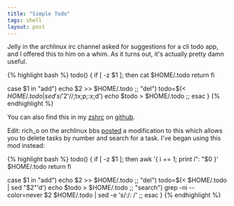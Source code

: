 ```yaml
---
title: "Simple Todo"
tags: shell
layout: post
---
```


Jelly in the archlinux irc channel asked for suggestions for a cli todo
app, and I offered this to him on a whim.  As it turns out, it's
actually pretty damn useful.

{% highlight bash %}
todo()
{
  if [ -z $1 ]; then
    cat $HOME/.todo
    return
  fi

  case $1 in
    "add")
      echo $2 >> $HOME/.todo
    ;;
    "del")
      todo=$(< $HOME/.todo | sed 's/'$2'//;tx;p;:x;d')
      echo $todo > $HOME/.todo
    ;;
  esac
}
{% endhighlight %}

You can also find this in my [zshrc][1] on [github][2].

Edit:  rich_o on the archlinux bbs [posted][3] a modification to this
which allows you to delete tasks by number and search for a task.  I've
began using this mod instead:

{% highlight bash %}
todo()
{
  if [ -z $1 ]; then
    awk '{ i += 1; print i": "$0 }' $HOME/.todo
    return
  fi

  case $1 in
    "add")
      echo $2 >> $HOME/.todo
    ;;
    "del")
      todo=$(< $HOME/.todo | sed "$2"'d')
      echo $todo > $HOME/.todo
    ;;
    "search")
      grep -ni --color=never $2 $HOME/.todo | sed -e 's/:/: /'
    ;;
  esac
}
{% endhighlight %}

[1]: https://github.com/rson/dotfiles/blob/master/zshrc
[2]: https://github.com/
[3]: http://bbs.archlinux.org/viewtopic.php?pid=590871#p590871
